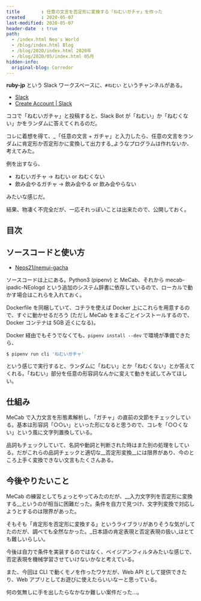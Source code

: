 ```yaml
---
title        : 任意の文言を否定形に変換する「ねむいガチャ」を作った
created      : 2020-05-07
last-modified: 2020-05-07
header-date  : true
path:
  - /index.html Neo's World
  - /blog/index.html Blog
  - /blog/2020/index.html 2020年
  - /blog/2020/05/index.html 05月
hidden-info:
  original-blog: Corredor
---
```


__ruby-jp__ という Slack ワークスペースに、`#ねむい` というチャンネルがある。

- [Slack](https://ruby-jp.slack.com/)
- [Create Account | Slack](https://join.slack.com/t/ruby-jp/shared_invite/enQtODQ0NTEwMzg0MjEyLWQ3MjUyYzg2NDdjY2NjMzNmOWRiM2NmZmY2MjBmMDQ0N2Y5ODg3ZGZkYjMwMThkOWI4NmVlMTJjMWE2YmMzZTc)

ココで「ねむいガチャ」と投稿すると、Slack Bot が「ねむい」か「ねむくない」かをランダムに答えてくれるのだ。

コレに着想を得て、_「任意の文言 + ガチャ」と入力したら、任意の文言をランダムに肯定形か否定形かに変換して出力する_ようなプログラムは作れないか、考えてみた。

例を出すなら、

- ねむいガチャ → ねむい or ねむくない
- 飲み会やるガチャ → 飲み会やる or 飲み会やらない

みたいな感じだ。

結果、物凄く不完全だが、一応それっぽいことは出来たので、公開しておく。

## 目次

## ソースコードと使い方

- [Neos21/nemui-gacha](https://github.com/Neos21/nemui-gacha)

ソースコードは上にある。Python3 (pipenv) と MeCab、それから mecab-ipadic-NEologd という追加のシステム辞書に依存しているので、ローカルで動かす場合はこれらを入れておく。

Dockerfile を同梱していて、コチラを使えば Docker 上にこれらを用意するので、すぐに動かせるだろう (ただし MeCab をまるごとインストールするので、Docker コンテナは 5GB 近くになる)。

Docker 経由でもそうでなくても、`pipenv install --dev` で環境が準備できたら、

```bash
$ pipenv run cli 'ねむいガチャ'
```

という感じで実行すると、ランダムに「ねむい」とか「ねむくない」とか答えてくれる。「ねむい」部分を任意の形容詞なんかに変えて動きを試してみてほしい。

## 仕組み

MeCab で入力文言を形態素解析し、「ガチャ」の直前の文節をチェックしている。基本は形容詞「○○い」といった形になると思うので、コレを「○○くない」という風に文字列置換している。

品詞もチェックしていて、名詞や動詞と判断された時はまた別の処理をしている。だがこれらの品詞チェックと適切な__否定形変換__には限界があり、今のところ上手く変換できない文言もたくさんある。

## 今後やりたいこと

MeCab の練習としてちょっとやってみたのだが、__入力文字列を否定形に変換する__というのが相当に困難だった。条件を自力で見つけ、文字列変換で対応しようとするのは限界があった。

そもそも「肯定形を否定形に変換する」というライブラリがありそうな気がしてたのだが、調べても全然なかった。_日本語の肯定表現と否定表現の扱い_はとても難しいらしい。

今後は自力で条件を実装するのではなく、ベイジアンフィルタみたいな感じで、否定表現を機械学習させていけないかなと考えている。

また、今回は CLI で動くモノを作ったワケだが、Web API として提供できたり、Web アプリとしてお遊びに使えたらいいなーと思っている。

何の気無しに手を出したらなかなか難しい案件だった…。
